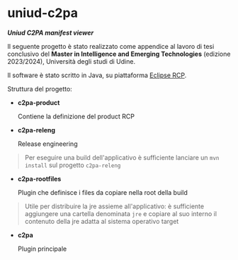 # uniud-c2pa
***Uniud C2PA manifest viewer***


Il seguente progetto &egrave; stato realizzato come appendice al lavoro di tesi conclusivo del **Master in Intelligence and Emerging Technologies** (edizione 2023/2024), Universit&agrave; degli studi di Udine.

Il software &egrave; stato scritto in Java, su piattaforma [Eclipse RCP](https://www.vogella.com/tutorials/EclipseRCP/article.html).

Struttura del progetto:
- **c2pa-product**
  
  Contiene la definizione del product RCP
- **c2pa-releng**
  
  Release engineering
  
  
> Per eseguire una build dell'applicativo &egrave; sufficiente lanciare un `mvn install` sul progetto `c2pa-releng`

- **c2pa-rootfiles**
  
  Plugin che definisce i files da copiare nella root della build
  
  
> Utile per distribuire la jre assieme all'applicativo: &egrave; sufficiente aggiungere una cartella denominata `jre` e copiare al suo interno il contenuto della jre adatta al sistema operativo target
 
- **c2pa**
  
  Plugin principale
